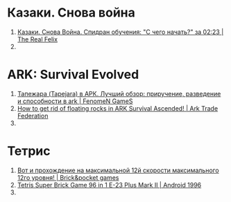 # Казаки. Снова война
1. [Казаки. Снова Война. Спидран обучения: "С чего начать?" за 02:23 | The Real Felix](https://www.youtube.com/watch?v=EZliFn401Jw)
2. 

# ARK: Survival Evolved
1. [Тапежара (Tapejara) в АРК. Лучший обзор: приручение, разведение и способности в ark | FenomeN GameS](https://www.youtube.com/watch?v=ctKhCV_JHL8)
2. [How to get rid of floating rocks in ARK Survival Ascended! | Ark Trade Federation](https://www.youtube.com/watch?v=slaak2ixJNI)
3. 

# Тетрис
1. [Вот и прохождение на максимальной 12й скорости максимального 12го уровня! | Brick&pocket games](https://www.youtube.com/watch?v=xX-fFq6fu58)
2. [Tetris Super Brick Game 96 in 1 E-23 Plus Mark II | Android 1996](https://www.youtube.com/watch?v=ceZkijEXx6w)
3. 
